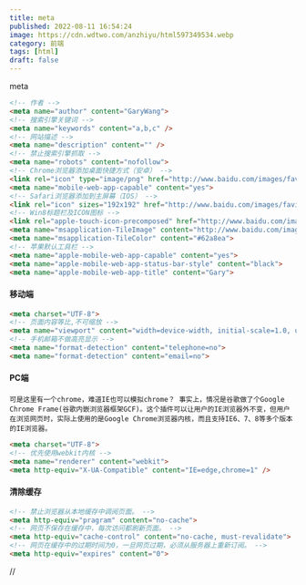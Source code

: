 ```yaml
---
title: meta
published: 2022-08-11 16:54:24
image: https://cdn.wdtwo.com/anzhiyu/html597349534.webp
category: 前端
tags: [html]
draft: false
---
```

meta
<!--more-->

```html
<!-- 作者 -->
<meta name="author" content="GaryWang">
<!-- 搜索引擎关键词 -->
<meta name="keywords" content="a,b,c" />
<!-- 网站描述 -->
<meta name="description" content="" />
<!-- 禁止搜索引擎抓取 -->
<meta name="robots" content="nofollow">
<!-- Chrome浏览器添加桌面快捷方式（安卓） -->
<link rel="icon" type="image/png" href="http://www.baidu.com/images/favicon.png">
<meta name="mobile-web-app-capable" content="yes">
<!-- Safari浏览器添加到主屏幕（IOS） -->
<link rel="icon" sizes="192x192" href="http://www.baidu.com/images/favicon.png">
<!-- Win8标题栏及ICON图标 -->
<link rel="apple-touch-icon-precomposed" href="http://www.baidu.com/images/favicon.png">
<meta name="msapplication-TileImage" content="http://www.baidu.com/images/favicon.png">
<meta name="msapplication-TileColor" content="#62a8ea">
<!-- 苹果默认工具栏 -->
<meta name="apple-mobile-web-app-capable" content="yes">
<meta name="apple-mobile-web-app-status-bar-style" content="black">
<meta name="apple-mobile-web-app-title" content="Gary">
```
#### 移动端
```html
<meta charset="UTF-8">
<!-- 页面内容等比,不可缩放 -->
<meta name="viewport" content="width=device-width, initial-scale=1.0, user-scalable=no">
<!-- 手机邮箱不做高亮显示 -->
<meta name="format-detection" content="telephone=no">
<meta name="format-detection" content="email=no">
```
#### PC端
`可是这里有一个chrome，难道IE也可以模拟chrome？
事实上，情况是谷歌做了个Google Chrome Frame(谷歌内嵌浏览器框架GCF)。这个插件可以让用户的IE浏览器外不变，但用户在浏览网页时，实际上使用的是Google Chrome浏览器内核，而且支持IE6、7、8等多个版本的IE浏览器。`
```html
<meta charset="UTF-8">
<!-- 优先使用webkit内核 -->
<meta name="renderer" content="webkit">
<meta http-equiv="X-UA-Compatible" content="IE=edge,chrome=1" />
```
#### 清除缓存
```html
<!-- 禁止浏览器从本地缓存中调阅页面。 -->
<meta http-equiv="pragram" content="no-cache">
<!-- 网页不保存在缓存中，每次访问都刷新页面。 -->
<meta http-equiv="cache-control" content="no-cache, must-revalidate">
<!-- 网页在缓存中的过期时间为0，一旦网页过期，必须从服务器上重新订阅。 -->
<meta http-equiv="expires" content="0">
```










































//
